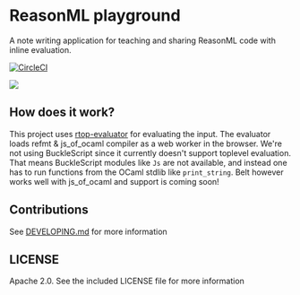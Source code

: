 # ReasonML playground

A note writing application for teaching and sharing ReasonML code with inline evaluation.

[![CircleCI](https://circleci.com/gh/Sketch-sh/sketch-sh/tree/master.svg?style=svg)](https://circleci.com/gh/Sketch-sh/sketch-sh/tree/master)

![](github/screenshot.png)

## How does it work?

This project uses [rtop-evaluator](https://github.com/Sketch-sh/rtop-evaluator) for evaluating the input. The evaluator loads refmt & js_of_ocaml compiler as a web worker in the browser. We're not using BuckleScript since it currently doesn't support toplevel evaluation. That means BuckleScript modules like `Js` are not available, and instead one has to run functions from the OCaml stdlib like `print_string`. Belt however works well with js_of_ocaml and support is coming soon!

## Contributions

See [DEVELOPING.md](https://github.com/Sketch-sh/sketch-sh/blob/master/DEVELOPING.md) for more information

## LICENSE

Apache 2.0. See the included LICENSE file for more information
